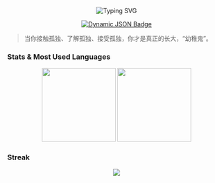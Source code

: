 <p align="center">
  <img src="https://readme-typing-svg.demolab.com?font=Della+Respira&pause=1000&color=9c3846&center=true&vCenter=true&random=false&width=435&lines=Please+say+hello+to+tomorrow!+OvO" alt="Typing SVG" />
</p>

<p align="center">
  <a target="_blank" href="https://github.com/Lyana-nullptr">
    <img alt="Dynamic JSON Badge" src="https://img.shields.io/badge/dynamic/json?url=https%3A%2F%2Fapi.spencerwoo.com%2Fsubstats%2F%3Fsource%3Dgithub%26queryKey%3DLyana-nullptr&query=%24.data.totalSubs&suffix=%20followers&logo=github&label=GitHub">
  </a>
</p>

> 当你接触孤独、了解孤独、接受孤独，你才是真正的长大，“幼稚鬼”。

### Stats & Most Used Languages

<div align="center">
  <span>
    <img height="170px" src="https://github-readme-stats.vercel.app/api?username=Lyana-nullptr&theme=rose" />
  </span>
  <span>
    <img height="170px" src="https://github-readme-stats.vercel.app/api/top-langs/?username=Lyana-nullptr&layout=compact&langs_count=8&theme=rose" />
  </span>
</div>

### Streak

<div align="center">
  <img src="https://github-readme-streak-stats.herokuapp.com/?user=Lyana-nullptr&theme=rose" />
</div>
